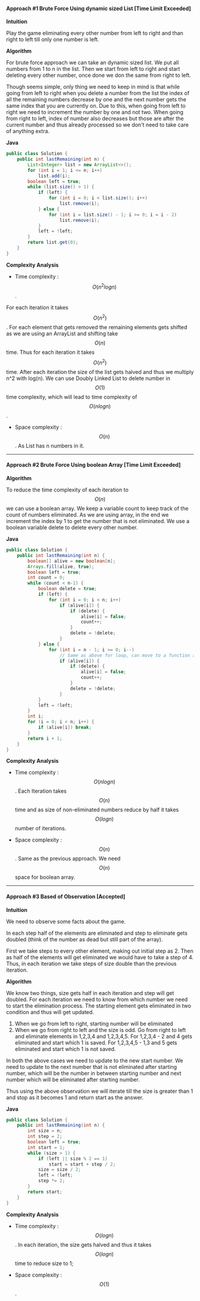 #### Approach #1 Brute Force Using dynamic sized List [Time Limit Exceeded]

**Intuition**

Play the game eliminating every other number from left to right and than right to left till only one number is left.

**Algorithm**

For brute force approach we can take an dynamic sized list. We put all numbers from 1 to n in the list.
Then we start from left to right and start deleting every other number, once done we don the same from right to left.

Though seems simple, only thing we need to keep in mind is that while going from left to right when you delete a number from the list the index of all the remaining numbers decrease by one and the next number gets the same index that you are currently on. 
Due to this, when going from left to right we need to increment the number by one and not two.
When going from right to left, index of number also decreases but those are after the current number and thus already processed so we don't need to take care of anything extra. 

**Java**

```java
public class Solution {
    public int lastRemaining(int n) {
        List<Integer> list = new ArrayList<>();
        for (int i = 1; i <= n; i++)
            list.add(i);
        boolean left = true;
        while (list.size() > 1) {
            if (left) {
                for (int i = 0; i < list.size(); i++)
                    list.remove(i);
            } else {
                for (int i = list.size() - 1; i >= 0; i = i - 2)
                    list.remove(i);
            }
            left = !left;
        }
        return list.get(0);
    }
}
```

**Complexity Analysis**

* Time complexity : $$O(n^2logn)$$.

For each iteration it takes $$O(n^2)$$. For each element that gets removed the remaining elements gets shifted as we are using an ArrayList and shifting take $$O(n)$$ time. Thus for each iteration it takes $$O(n^2)$$ time. 
After each iteration the size of the list gets halved and thus we multiply n^2 with log(n).
We can use Doubly Linked List to delete number in $$O(1)$$ time complexity, which will lead to time complexity of $$O(nlogn)$$.

* Space complexity : $$O(n)$$. As List has n numbers in it.

---
#### Approach #2 Brute Force Using boolean Array [Time Limit Exceeded]

**Algorithm**

To reduce the time complexity of each iteration to $$O(n)$$ we can use a boolean array. 
We keep a variable count to keep track of the count of numbers eliminated. As we are using array, in the end we increment the index by 1 to get the number that is not eliminated.
We use a boolean variable delete to delete every other number.

**Java**

```java
public class Solution {
    public int lastRemaining(int n) {
        boolean[] alive = new boolean[n];
        Arrays.fill(alive, true);
        boolean left = true;
        int count = 0;
        while (count < n-1) {
            boolean delete = true;
            if (left) {
                for (int i = 0; i < n; i++)
                    if (alive[i]) {
                        if (delete) {
                            alive[i] = false;
                            count++;
                        }
                        delete = !delete;
                    }
            } else {
                for (int i = n - 1; i >= 0; i--)
                    // Same as above for loop, can move to a function also.
                    if (alive[i]) {
                        if (delete) {
                            alive[i] = false;
                            count++;
                        }
                        delete = !delete;
                    }
            }
            left = !left;
        }
        int i;
        for (i = 0; i < n; i++) {
            if (alive[i]) break;
        }
        return i + 1;
    }
}
```

**Complexity Analysis**

* Time complexity : $$O(nlogn)$$. 
Each Iteration takes $$O(n)$$ time and as size of non-eliminated numbers reduce by half it takes $$O(logn)$$ number of iterations.

* Space complexity : $$O(n)$$. Same as the previous approach. We need $$O(n)$$ space for boolean array.
    

---
#### Approach #3 Based of Observation [Accepted]

**Intuition**

We need to observe some facts about the game. 

In each step half of the elements are eliminated and step to eliminate gets doubled (think of the number as dead but still part of the array).

First we take steps to every other element, making out initial step as 2. Then as half of the elements will get eliminated we would have to take a step of 4.
Thus, in each iteration we take steps of size double than the previous iteration.

**Algorithm**

We know two things, size gets half in each iteration and step will get doubled.
For each iteration we need to know from which number we need to start the elimination process. 
The starting element gets eliminated in two condition and thus will get updated.
1. When we go from left to right, starting number will be eliminated
2. When we go from right to left and the size is odd. 
Go from right to left and eliminate elements in 1,2,3,4 and 1,2,3,4,5. For 1,2,3,4 - 2 and 4 gets eliminated and start which 1 is saved.  For 1,2,3,4,5 - 1,3 and 5 gets eliminated and start which 1 is not saved. 

In both the above cases we need to update to the new start number. We need to update to the next number that is not eliminated after starting number, which will be the number in between starting number and next number which will be eliminated after starting number.  

Thus using the above observation we will iterate till the size is greater than 1 and stop as it becomes 1 and return start as the answer.

**Java**

```java
public class Solution {
    public int lastRemaining(int n) {
        int size = n;
        int step = 2;
        boolean left = true;
        int start = 1;
        while (size > 1) {
            if (left || size % 2 == 1)
                start = start + step / 2;
            size = size / 2;
            left = !left;
            step *= 2;
        }
        return start;
    }
}
```

**Complexity Analysis**

* Time complexity : $$O(logn)$$. 
In each iteration, the size gets halved and thus it takes $$O(logn)$$ time to reduce size to 1; 

* Space complexity : $$O(1)$$.
    